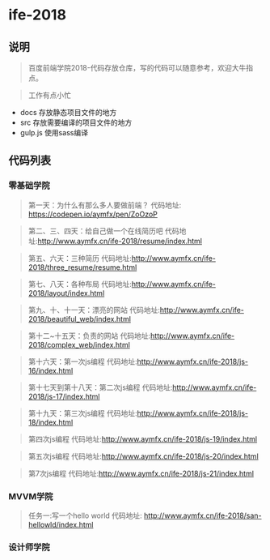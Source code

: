 # ife-2018
## 说明

> 百度前端学院2018-代码存放仓库，写的代码可以随意参考，欢迎大牛指点。

> 工作有点小忙

 - docs 存放静态项目文件的地方
 - src  存放需要编译的项目文件的地方
 - gulp.js 使用sass编译

## 代码列表

### 零基础学院
> 第一天：为什么有那么多人要做前端？   代码地址: https://codepen.io/aymfx/pen/ZoOzoP 



> 第二、三、四天：给自己做一个在线简历吧     代码地址:http://www.aymfx.cn/ife-2018/resume/index.html

> 第五、六天：三种简历     代码地址:http://www.aymfx.cn/ife-2018/three_resume/resume.html

> 第七、八天：各种布局     代码地址:http://www.aymfx.cn/ife-2018/layout/index.html

> 第九、十、十一天：漂亮的网站     代码地址:http://www.aymfx.cn/ife-2018/beautiful_web/index.html

> 第十二~十五天：负责的网站     代码地址:http://www.aymfx.cn/ife-2018/complex_web/index.html

> 第十六天：第一次js编程     代码地址:http://www.aymfx.cn/ife-2018/js-16/index.html

> 第十七天到第十八天：第二次js编程     代码地址:http://www.aymfx.cn/ife-2018/js-17/index.html

> 第十九天：第三次js编程     代码地址:http://www.aymfx.cn/ife-2018/js-18/index.html

> 第四次js编程     代码地址:http://www.aymfx.cn/ife-2018/js-19/index.html

> 第五次js编程     代码地址:http://www.aymfx.cn/ife-2018/js-20/index.html


> 第7次js编程     代码地址:http://www.aymfx.cn/ife-2018/js-21/index.html

### MVVM学院
> 任务一:写一个hello world   代码地址: http://www.aymfx.cn/ife-2018/san-hellowld/index.html
### 设计师学院

